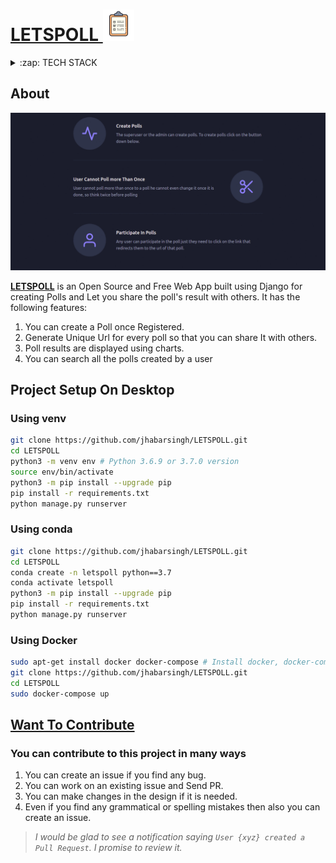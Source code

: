 # [LETSPOLL <img width="50px" src="https://github.com/jhabarsingh/LETSPOLL/blob/master/static/img/survey.png?raw=true" />](https://letpoll.herokuapp.com/)


<details>
  <summary>:zap: TECH STACK</summary>
  <br/>
  <div style="display:flex;justify-content:space-around">
    <img  title="Django" src="https://icon-library.com/images/django-icon/django-icon-0.jpg" width="50px" height="50px" style="margin-right:5px;" />
    <img title="Heroku"  src="https://www.thedevcoach.co.uk/wp-content/uploads/2020/04/heroku.png" height="50px"  style="margin-right:5px;"/> 
    <img  title="Docker" src="https://pbs.twimg.com/profile_images/1273307847103635465/lfVWBmiW_400x400.png" height="50px" style="margin-right:5px;" />
    <img  title="Tailwind css" src="https://cms-assets.tutsplus.com/uploads/users/30/posts/34128/preview_image/tailwindcss-pre.png" height="50px" style="margin-right:5px;" />
  </div>
</details>

## About

![Website Demo](https://github.com/jhabarsingh/LETSPOLL/blob/master/static/img/home.gif?raw=true)
 
[**LETSPOLL**](https://letpoll.herokuapp.com/)  is an Open Source and Free Web App built using Django for creating Polls and Let you share the poll's result with others.
It has the following features:
  1. You can create a Poll once Registered.
  2. Generate Unique Url for every poll so that you can share It with others.
  3. Poll results are displayed using charts.
  4. You can search all the polls created by a user

## Project Setup On Desktop

### Using venv
```bash
git clone https://github.com/jhabarsingh/LETSPOLL.git 
cd LETSPOLL
python3 -m venv env # Python 3.6.9 or 3.7.0 version 
source env/bin/activate
python3 -m pip install --upgrade pip
pip install -r requirements.txt
python manage.py runserver
```

### Using conda
```bash
git clone https://github.com/jhabarsingh/LETSPOLL.git
cd LETSPOLL
conda create -n letspoll python==3.7 
conda activate letspoll
python3 -m pip install --upgrade pip
pip install -r requirements.txt
python manage.py runserver
```

### Using Docker

```bash
sudo apt-get install docker docker-compose # Install docker, docker-compose on linux
git clone https://github.com/jhabarsingh/LETSPOLL.git
cd LETSPOLL
sudo docker-compose up
```


## [Want To Contribute](https://medium.com/mindsdb/contributing-to-an-open-source-project-how-to-get-started-6ba812301738)
### You can contribute to this project in many ways
 1. You can create an issue if you find any bug.
 2. You can work on an existing issue and Send PR.
 3. You can make changes in the design if it is needed.
 4. Even if you find any grammatical or spelling mistakes then also you can create an issue.

> *I would be glad to see a notification saying `User {xyz} created a Pull Request`.
I promise to review it.*
